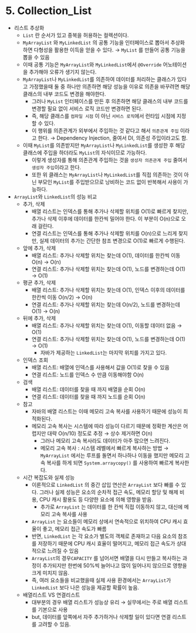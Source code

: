 # 5. Collection_List

- 리스트 추상화
    - `List` 란 순서가 있고 중복을 허용하는 컬렉션이다.
    - `MyArrayList` 와 `MyLinkedList` 의 공통 기능을 인터페이스로 뽑아서 추상화 하면 다형성을 활용한 이득을 얻을 수 있다. → `MyList` 를 만들어 공통 기능을 뽑을 수 있음
    - 이때 공통 기능은 `MyArrayList`와 `MyLinkedList`에서 `@Override` 어노테이션을 추가해야 오류가 생기지 않는다.
    - `MyArrayList`나 `MyLinkedList`를 의존하여 데이터를 처리하는 클래스가 있다고 가정했을때 둘 중 하나만 의존하면 해당 성능을 이유로 의존을 바꾸려면 해당 클래스의 내부 코드도 변경을 해야한다.
        - 그러나 `MyList` 인터페이스를 만든 후 의존하면 해당 클래스의 내부 코드를 변경할 필요 없이 서비스 로직 코드만 변경하면 된다.
        - 즉, 해당 클래스를 `컴파일 시점` 이 아닌 `서비스 로직`에서 런타임 시점에 지정할 수 있다.
        - 이 행위를 의존관계가 외부에서 주입하는 것 같다고 해서 `의존관계 주입` 이라고 한다. → Dependency Injection, 줄여서 DI, 의존성 주입이라고도 함.
    - 이때 `MyList`를 의존받지만 `MyArrayList`나 `MyLinkedList`를 생성한 후 해당 클래스에 주입을 하더라도 `MyList`의 자식이므로 가능하다.
        - 이렇게 생성자를 통해 의존관계 주입하는 것을 `생성자 의존관계 주입` 줄여서 `생성자 주입`이라고 한다.
        - 또한 위 클래스는 `MyArrayList`나 `MyLinkedList`를 직접 의존하는 것이 아닌 부모인 `MyList`를 주입받으므로 낭비하는 코드 없이 반복해서 사용이 가능하다.
- `ArrayList`와 `LinkedList`의 성능 비교
    - 추가, 삭제
        - 배열 리스트는 인덱스를 통해 추가나 삭제할 위치를 O(1)로 빠르게 찾지만, 추가나 삭제 이후에 데이터를 한칸씩 밀어야 한다. 이 부분이 O(n)으로 오래 걸린다.
        - 연결 리스트는 인덱스를 통해 추가나 삭제할 위치를 O(n)으로 느리게 찾지만, 실제 데이터의 추가는 간단한 참조 변경으로 O(1)로 빠르게 수행된다.
    - 앞에 추가, 삭제
        - 배열 리스트: 추가나 삭제할 위치는 찾는데 O(1), 데이터를 한칸씩 이동 O(n) → O(n)
        - 연결 리스트: 추가나 삭제할 위치는 찾는데 O(1), 노드를 변경하는데 O(1) → O(1)
    - 평균 추가, 삭제
        - 배열 리스트: 추가나 삭제할 위치는 찾는데 O(1), 인덱스 이후의 데이터를 한칸씩 이동 O(n/2) → O(n)
        - 연결 리스트: 추가나 삭제할 위치는 찾는데 O(n/2), 노드를 변경하는데 O(1) → O(n)
    - 뒤에 추가, 삭제
        - 배열 리스트: 추가나 삭제할 위치는 찾는데 O(1), 이동할 데이터 없음 → O(1)
        - 연결 리스트: 추가나 삭제할 위치는 찾는데 O(1), 노드를 변경하는데 O(1) → O(1)
            - 자바가 제공하는 `LinkedList`는 마지막 위치를 가지고 있다.
    - 인덱스 조회
        - 배열 리스트: 배열에 인덱스를 사용해서 값을 O(1)로 찾을 수 있음
        - 연결 리스트: 노드를 인덱스 수 만큼 이동해야함 O(n)
    - 검색
        - 배열 리스트: 데이터를 찾을 때 까지 배열을 순회 O(n)
        - 연결 리스트: 데이터를 찾을 때 까지 노드를 순회 O(n)
    - 참고
        - 자바의 배열 리스트는 이때 메모리 고속 복사를 사용하기 때문에 성능이 최적화된다.
        - 메모리 고속 복사는 시스템에 따라 성능이 다르기 때문에 정확한 계산은 어렵지만 대략 O(n/10) 정도로 추정 → 상수 제거하면 O(n)
            - 그러나 메모리 고속 복사라도 데이터가 아주 많으면 느려진다.
            - 메모리 고속 복사 : 시스템 레벨에서 빠르게 복사하는 방법 → `MyArrayList` 에서는 루프를 돌면서 하나하나 이동을 했지만 메모리 고속 복사를 하게 되면 `System.arraycopy()` 를 사용하여 빠르게 복사한다.
    - 시간 복잡도와 실제 성능
        - 이론적으로 `LinkedList` 의 중간 삽입 연산은 `ArrayList` 보다 빠를 수 있다. 그러나 실제 성능은 요소의 순차적 접근 속도, 메모리 할당 및 해제 비용, CPU 캐시 활용도 등 다양한 요소에 의해 영향을 받음.
            - 추가로 `ArrayList` 는 데이터를 한 칸씩 직접 이동하지 않고, 대신에 메모리 고속 복사를 사용
        - `ArrayList` 는 요소들이 메모리 상에서 연속적으로 위치하여 CPU 캐시 효율이 좋고, 메모리 접근 속도가 빠름
        - 반면, `LinkedList` 는 각 요소가 별도의 객체로 존재하고 다음 요소의 참조를 저장하기 때문에 CPU 캐시 효율이 떨어지고, 메모리 접근 속도가 상대적으로 느려질 수 있음
        - `ArrayList`의 경우`CAPACITY` 를 넘어서면 배열을 다시 만들고 복사하는 과정이 추가되지만 한번에 50%씩 늘어나고 많이 일어나지 않으므로 영향을 크게 미치지 않음.
        - 즉, 여러 요소들을 비교했을때 실제 사용 환경에서는 `ArrayList`가 `LinkedList` 보다 나은 성능을 제공할 확률이 높음.
    - 배열리스트 VS 연결리스트
        - 대부분의 경우 배열 리스트가 성능상 유리 → 실무에서는 주로 배열 리스트를 기본으로 사용
        - but, 데이터를 앞쪽에서 자주 추가하거나 삭제할 일이 있다면 연결 리스트를 고려할 수 있음.